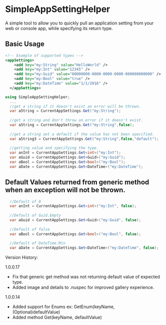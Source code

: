 # SimpleAppSettingHelper
A simple tool to allow you to quickly pull an application setting from your web or console app, while specifying its return type.

## Basic Usage
```xml
<!-- Example of supported types -->
<appSettings>
    <add key="my:String" value="HelloWorld" />
    <add key="my:Int" value="12345" />
    <add key="my:Guid" value="00000000-0000-0000-0000-000000000000" />
    <add key="my:Bool" value="true" />
    <add key="my:DateTime" value="1/1/2016" />
  </appSettings>
```

```csharp
using SimpleAppSettingHelper;
  ...
  //get a string if it doesn't exist an error will be thrown.
  var aString = CurrentAppSettings.Get("my:String");
  
  //get a string and don't throw an error if it doesn't exist.
  var aString = CurrentAppSettings.Get("my:String",false);
  
  //get a string set a default if the value has not been specified.
  var aString3 = CurrentAppSettings.Get("my:String",false,"default");
  
  //getting value and specifying the type.
  var anInt = CurrentAppSettings.Get<int>("my:Int");
  var aGuid = CurrentAppSettings.Get<Guid>("my:Guid");
  var aBool = CurrentAppSettings.Get<bool>("my:Bool");
  var aDate = CurrentAppSettings.Get<DateTime>("my:DateTime");
```
## Default Values returned from generic method when an exception will not be thrown.
```csharp
  //Default of 0
  var anInt = CurrentAppSettings.Get<int>("my:Int", false);
  
  //Default of Guid.Empty
  var aGuid = CurrentAppSettings.Get<Guid>("my:Guid", false);
  
  //Default of false
  var aBool = CurrentAppSettings.Get<bool>("my:Bool", false);
  
  //Default of DateTime.Min
  var aDate = CurrentAppSettings.Get<DateTime>("my:DateTime", false);
```

Version History:

1.0.0.17
* Fix that generic get method was not returning default value of expected type.
* Added image and details to .nuspec for improved gallery experience.

1.0.0.14
* Added support for Enums ex: GetEnum<T>(keyName, (Optional)defaultValue)
* Added method Get(keyName, defaultValue)
